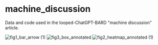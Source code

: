 # machine_discussion
Data and code used in the looped-ChatGPT-BARD "machine discussion" article.

![fig1_bar_arrow (1)](https://github.com/johnnytam100/machine_discussion/assets/51283097/0c2a9d69-4210-4192-bb2c-5662e753a5ad)
![fig3_box_annotated](https://github.com/johnnytam100/machine_discussion/assets/51283097/11d25179-14ad-4abe-99ee-99afc3c2189b)
![fig2_heatmap_annotated (1)](https://github.com/johnnytam100/machine_discussion/assets/51283097/dc074f3d-0913-4e88-b8ae-69142174764b)

